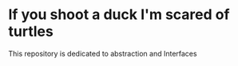 # If you shoot a duck I'm scared of turtles

This repository is dedicated to abstraction and Interfaces

